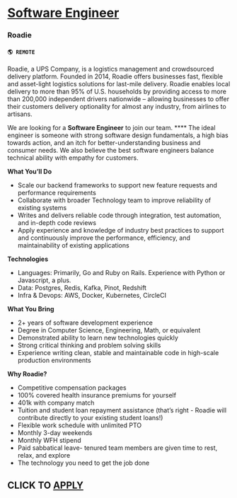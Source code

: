 # [Software Engineer](https://www.remotewlb.com/apply/software-engineer-118287)  
### Roadie  
#### `🌎 REMOTE`  

Roadie, a UPS Company, is a logistics management and crowdsourced delivery platform. Founded in 2014, Roadie offers businesses fast, flexible and asset-light logistics solutions for last-mile delivery. Roadie enables local delivery to more than 95% of U.S. households by providing access to more than 200,000 independent drivers nationwide – allowing businesses to offer their customers delivery optionality for almost any industry, from airlines to artisans.

We are looking for a **Software Engineer** to join our team. **** The ideal engineer is someone with strong software design fundamentals, a high bias towards action, and an itch for better-understanding business and consumer needs. We also believe the best software engineers balance technical ability with empathy for customers.

**What You’ll Do**

  * Scale our backend frameworks to support new feature requests and performance requirements
  * Collaborate with broader Technology team to improve reliability of existing systems 
  * Writes and delivers reliable code through integration, test automation, and in-depth code reviews
  * Apply experience and knowledge of industry best practices to support and continuously improve the performance, efficiency, and maintainability of existing applications

**Technologies**

  * Languages: Primarily, Go and Ruby on Rails. Experience with Python or Javascript, a plus. 
  * Data: Postgres, Redis, Kafka, Pinot, Redshift
  * Infra & Devops: AWS, Docker, Kubernetes, CircleCI

**What You Bring**

  * 2+ years of software development experience
  * Degree in Computer Science, Engineering, Math, or equivalent
  * Demonstrated ability to learn new technologies quickly
  * Strong critical thinking and problem solving skills
  * Experience writing clean, stable and maintainable code in high-scale production environments

**Why Roadie?**

  * Competitive compensation packages 
  * 100% covered health insurance premiums for yourself
  * 401k with company match
  * Tuition and student loan repayment assistance (that’s right - Roadie will contribute directly to your existing student loans!) 
  * Flexible work schedule with unlimited PTO 
  * Monthly 3-day weekends
  * Monthly WFH stipend 
  * Paid sabbatical leave- tenured team members are given time to rest, relax, and explore
  * The technology you need to get the job done

  
## CLICK TO [APPLY](https://www.remotewlb.com/apply/software-engineer-118287)

